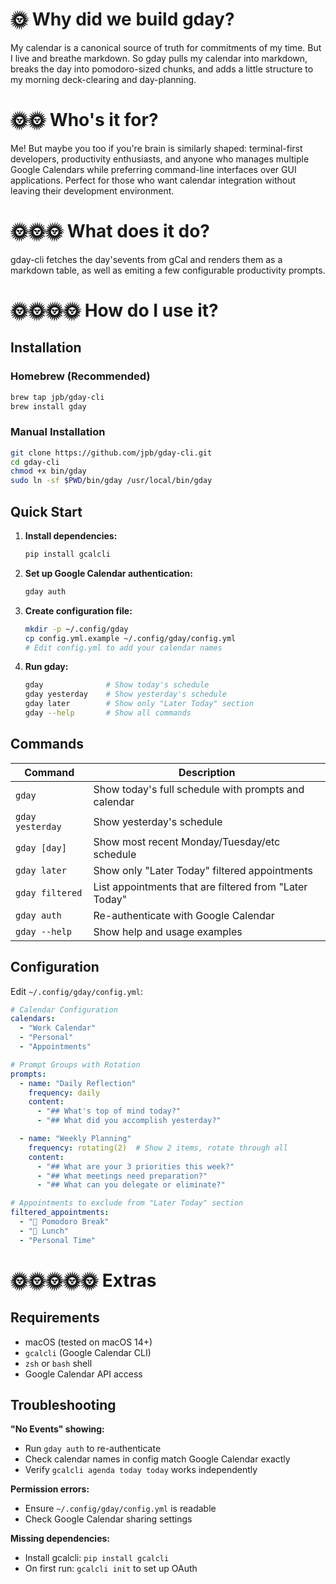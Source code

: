 🌞 Why did we build gday?
=============================

My calendar is a canonical source of truth for commitments of my time. But I live and breathe markdown. So gday pulls my calendar into markdown, breaks the day into pomodoro-sized chunks, and adds a little structure to my morning deck-clearing and day-planning.

🌞🌞 Who's it for?
=============================

Me! But maybe you too if you're brain is similarly shaped: terminal-first developers, productivity enthusiasts, and anyone who manages multiple Google Calendars while preferring command-line interfaces over GUI applications. Perfect for those who want calendar integration without leaving their development environment.


🌞🌞🌞 What does it do?
=============================
gday-cli fetches the day'sevents from gCal and renders them as a markdown table, as well as emiting a few configurable productivity prompts.


🌞🌞🌞🌞 How do I use it?
=============================

## Installation

### Homebrew (Recommended)
```bash
brew tap jpb/gday-cli
brew install gday
```

### Manual Installation
```bash
git clone https://github.com/jpb/gday-cli.git
cd gday-cli
chmod +x bin/gday
sudo ln -sf $PWD/bin/gday /usr/local/bin/gday
```

## Quick Start

1. **Install dependencies:**
   ```bash
   pip install gcalcli
   ```

2. **Set up Google Calendar authentication:**
   ```bash
   gday auth
   ```

3. **Create configuration file:**
   ```bash
   mkdir -p ~/.config/gday
   cp config.yml.example ~/.config/gday/config.yml
   # Edit config.yml to add your calendar names
   ```

4. **Run gday:**
   ```bash
   gday              # Show today's schedule
   gday yesterday    # Show yesterday's schedule
   gday later        # Show only "Later Today" section
   gday --help       # Show all commands
   ```

## Commands

| Command | Description |
|---------|-------------|
| `gday` | Show today's full schedule with prompts and calendar |
| `gday yesterday` | Show yesterday's schedule |
| `gday [day]` | Show most recent Monday/Tuesday/etc schedule |
| `gday later` | Show only "Later Today" filtered appointments |
| `gday filtered` | List appointments that are filtered from "Later Today" |
| `gday auth` | Re-authenticate with Google Calendar |
| `gday --help` | Show help and usage examples |

## Configuration

Edit `~/.config/gday/config.yml`:

```yaml
# Calendar Configuration
calendars:
  - "Work Calendar"
  - "Personal"
  - "Appointments"

# Prompt Groups with Rotation
prompts:
  - name: "Daily Reflection"
    frequency: daily
    content:
      - "## What's top of mind today?"
      - "## What did you accomplish yesterday?"

  - name: "Weekly Planning"
    frequency: rotating(2)  # Show 2 items, rotate through all
    content:
      - "## What are your 3 priorities this week?"
      - "## What meetings need preparation?"
      - "## What can you delegate or eliminate?"

# Appointments to exclude from "Later Today" section
filtered_appointments:
  - "🍅 Pomodoro Break"
  - "🍜 Lunch"
  - "Personal Time"
```


🌞🌞🌞🌞🌞 Extras
=============================

## Requirements
- macOS (tested on macOS 14+)
- `gcalcli` (Google Calendar CLI)
- `zsh` or `bash` shell
- Google Calendar API access

## Troubleshooting

**"No Events" showing:**
- Run `gday auth` to re-authenticate
- Check calendar names in config match Google Calendar exactly
- Verify `gcalcli agenda today today` works independently

**Permission errors:**
- Ensure `~/.config/gday/config.yml` is readable
- Check Google Calendar sharing settings

**Missing dependencies:**
- Install gcalcli: `pip install gcalcli`
- On first run: `gcalcli init` to set up OAuth
